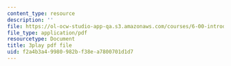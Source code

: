 ```yaml
---
content_type: resource
description: ''
file: https://ol-ocw-studio-app-qa.s3.amazonaws.com/courses/6-00-introduction-to-computer-science-and-programming-fall-2008/f2a4b3a49980982bf38ea7800701d1d7_Pij6J0HsYFA.pdf
file_type: application/pdf
resourcetype: Document
title: 3play pdf file
uid: f2a4b3a4-9980-982b-f38e-a7800701d1d7
---
```


